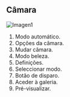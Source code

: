 ## Câmara

![Imagen1](http://static.energysistem.com/images/manuals/42430/565c21f09aede.jpg)

1. 	Modo automático.
2.	Opções da câmara.
3.	Mudar câmara.
4.	Modo beleza.
5.	Definições.
6.	Seleccionar modo.
7.	Botão de disparo.
8.	Aceder à galeria.
9.	Pré-visualizar.

